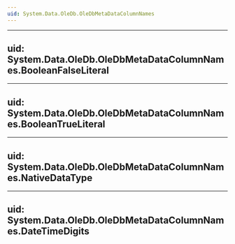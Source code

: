 ```yaml
---
uid: System.Data.OleDb.OleDbMetaDataColumnNames
---
```


---
uid: System.Data.OleDb.OleDbMetaDataColumnNames.BooleanFalseLiteral
---

---
uid: System.Data.OleDb.OleDbMetaDataColumnNames.BooleanTrueLiteral
---

---
uid: System.Data.OleDb.OleDbMetaDataColumnNames.NativeDataType
---

---
uid: System.Data.OleDb.OleDbMetaDataColumnNames.DateTimeDigits
---
